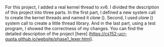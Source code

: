For this project, I added a real kernel thread to xv6. I divided the description of this project into three parts. In the first part, I defined a new system call to create the kernel threads and named it 𝑐𝑙𝑜𝑛𝑒 (). Second, I used 𝑐𝑙𝑜𝑛𝑒 () system call to create a little thread library. And in the last part, using a test program, I showed the correctness of my changes. You can find the detailed description of the project [here] (https://cs152-ucr-gupta.github.io/website/phase1_lexer.html). 
